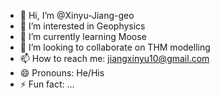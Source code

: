 - 👋 Hi, I’m @Xinyu-Jiang-geo
- 👀 I’m interested in Geophysics
- 🌱 I’m currently learning Moose
- 💞️ I’m looking to collaborate on THM modelling
- 📫 How to reach me: jiangxinyu10@gmail.com
- 😄 Pronouns: He/His
- ⚡ Fun fact: ...

<!---
Xinyu-Jiang-geo/Xinyu-Jiang-geo is a ✨ special ✨ repository because its `README.md` (this file) appears on your GitHub profile.
You can click the Preview link to take a look at your changes.
--->
